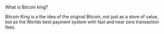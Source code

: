 
What is Bitcoin king?


Bitcoin King is a the idea of the original Bitcoin, not just as a store of value, 
but as the Worlds best payment system with fast and near zero transaction fees.
